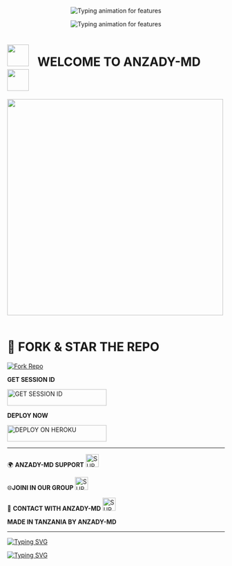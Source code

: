       
</h1>

<!-- Typing Animation -->
<p align="center">
  <img src="https://readme-typing-svg.demolab.com?font=Orbitron&weight=600&size=25&duration=4000&pause=1000&color=00F7FF&center=true&vCenter=true&width=500&lines=WELCOME+TO+ANZADY+MD" alt="Typing animation for features" />
</p>




      
</h1>
<!-- Typing Animation -->
<p align="center">
  <img src="https://readme-typing-svg.demolab.com?font=Orbitron&weight=600&size=25&duration=4000&pause=1000&color=00F7FF&center=true&vCenter=true&width=500&lines=CREATED+BY+ANZADY;ANZADY+TECH;POWERED+BY+ANZADY;FAST++SAFE+RELIABLE" alt="Typing animation for features" />
</p>

   # <img src="https://user-images.githubusercontent.com/74038190/213844263-a8897a51-32f4-4b3b-b5c2-e1528b89f6f3.png" width="50px" /> &nbsp; WELCOME TO ANZADY-MD &nbsp; <img src="https://user-images.githubusercontent.com/74038190/213844263-a8897a51-32f4-4b3b-b5c2-e1528b89f6f3.png" width="50px" />



<img src="https://github.com/user-InShot_20250514_075822743/attachments/assets/ed7e2d38-caa3-4383-a7c2-4d6e75e8de0d)
" width="500">
<br><br>



# 🚀 **FORK & STAR THE REPO**
<a href="https://github.com/Anzad378/ANZADY-MD/fork">
  <img title="Fork Repo" src="https://img.shields.io/badge/Fork This Repo-black?style=for-the-badge&logo=git&logoColor=red"/>
</a>




 **GET SESSION ID**

<a href="https://loft-session-id-6.onrender.com/">
  <img title="GET SESSION ID" src="https://img.shields.io/badge/GET SESSION ID-HERE-green?style=for-the-badge&logo=render" width="230" height="38.45"/>
</a>




  **DEPLOY NOW**

<a href="https://dashboard.heroku.com/new?template=https://github.com/Anzad378/ANZADY-MD">
  <img title="DEPLOY ON HEROKU" src="https://img.shields.io/badge/DEPLOY-ON HEROKU-blue?style=for-the-badge&logo=heroku" width="230" height="38.100"/>
</a>


----------------------------------

 🌍 **ANZADY-MD SUPPORT**
<a href="https://whatsapp.com/channel/0029Vb6CC2dB4hdPp1CrYv0f">
  <img height="30" title="SUPPORT GROUP" src="https://img.shields.io/badge/Support channel-25D366?style=for-the-badge&logo=whatsapp&logoColor=white">
</a>


🌐**JOINI IN OUR GROUP** 
<a href="https://chat.whatsapp.com/FkBWBV2dsfFBoBSC61Sb7i">
  <img height="30" title="SUPPORT GROUP" src="https://img.shields.io/badge/join our group -25D366?style=for-the-badge&logo=whatsapp&logoColor=white">
</a>


📲 **CONTACT WITH ANZADY-MD**
<a href="https://wa.me/255654667145">
  <img height="30" title="SUPPORT GROUP" src="https://img.shields.io/badge/contact with me-25D366?style=for-the-badge&logo=whatsapp&logoColor=white">
</a>




**MADE IN TANZANIA BY ANZADY-MD**
 
 
 -------------------------------


[![Typing SVG](https://readme-typing-svg.herokuapp.com?font=Rockstar-ExtraBold&size=30&pause=1000&color=0000FF&center=true&vCenter=true&width=815&height=60&lines=▭+▬+▭+▬+▭+▬+▭+▬+▭+▬+▭)](https://git.io/typing-svg)


<a
 href="https://imgur.com/Z4XztN9">


 [![Typing SVG](https://readme-typing-svg.herokuapp.com?font=Rockstar-ExtraBold&size=30&pause=1000&color=0000FF&center=true&vCenter=true&width=815&height=60&lines=▭+▬+▭+▬+▭+▬+▭+▬+▭+▬+▭)](https://git.io/typing-svg)
